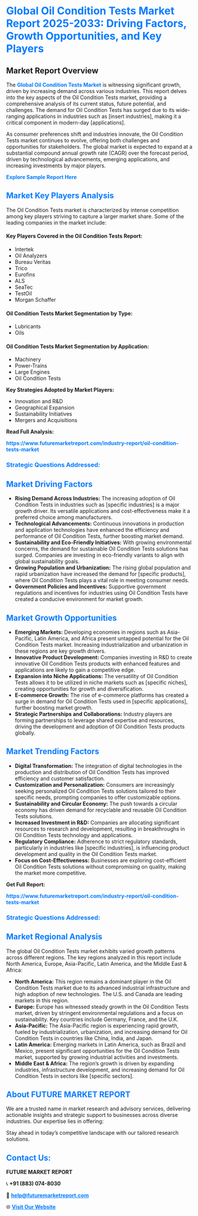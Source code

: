 <h1 style="color: #007BFF;">Global Oil Condition Tests Market Report 2025-2033: Driving Factors, Growth Opportunities, and Key Players</h1>

<section id="overview">
<h2>Market Report Overview</h2>
<p>The <a href="https://www.futuremarketreport.com/industry-report/oil-condition-tests-market" style="color: #007BFF; text-decoration: none;"><strong>Global Oil Condition Tests Market</strong></a> is witnessing significant growth, driven by increasing demand across various industries. This report delves into the key aspects of the Oil Condition Tests market, providing a comprehensive analysis of its current status, future potential, and challenges. The demand for Oil Condition Tests has surged due to its wide-ranging applications in industries such as [insert industries], making it a critical component in modern-day [applications].</p>
<p>As consumer preferences shift and industries innovate, the Oil Condition Tests market continues to evolve, offering both challenges and opportunities for stakeholders. The global market is expected to expand at a substantial compound annual growth rate (CAGR) over the forecast period, driven by technological advancements, emerging applications, and increasing investments by major players.</p>
</section>

<section id="overview">
<p><a href="https://www.futuremarketreport.com/request-sample/reportId=112707" style="color: #007BFF; text-decoration: none;"><strong>Explore Sample Report Here</strong></a></p>
</section>

<section id="key-players">
<h2 style="color: #007BFF;">Market Key Players Analysis</h2>
<p>The Oil Condition Tests market is characterized by intense competition among key players striving to capture a larger market share. Some of the leading companies in the market include:</p>
<h4>Key Players Covered in the Oil Condition Tests Report:</h4>
<ul><li>Intertek</li><li>Oil Analyzers</li><li>Bureau Veritas</li><li>Trico</li><li>Eurofins</li><li>ALS</li><li>SeaTec</li><li>TestOil</li><li>Morgan Schaffer</li></ul>
<h4>Oil Condition Tests Market Segmentation by Type:</h4>
<ul><li>Lubricants</li><li>Oils</li></ul>

<h4>Oil Condition Tests Market Segmentation by Application:</h4>
<ul><li>Machinery</li><li>Power-Trains</li><li>Large Engines</li><li>Oil Condition Tests</li></ul>
<p><strong>Key Strategies Adopted by Market Players:</strong></p>
<ul>
<li>Innovation and R&D</li>
<li>Geographical Expansion</li>
<li>Sustainability Initiatives</li>
<li>Mergers and Acquisitions</li>
</ul>
</section>

<section>
<p><strong>Read Full Analysis: </strong></p><a href="https://www.futuremarketreport.com/industry-report/oil-condition-tests-market" style="color: #007BFF; text-decoration: none;"><strong>https://www.futuremarketreport.com/industry-report/oil-condition-tests-market</strong></a>
<h3 style="color: #007BFF;">Strategic Questions Addressed:</h3>
</section>

<section id="driving-factors">
<h2 style="color: #007BFF;">Market Driving Factors</h2>
<ul>
<li><strong>Rising Demand Across Industries:</strong> The increasing adoption of Oil Condition Tests in industries such as [specific industries] is a major growth driver. Its versatile applications and cost-effectiveness make it a preferred choice among manufacturers.</li>
<li><strong>Technological Advancements:</strong> Continuous innovations in production and application technologies have enhanced the efficiency and performance of Oil Condition Tests, further boosting market demand.</li>
<li><strong>Sustainability and Eco-Friendly Initiatives:</strong> With growing environmental concerns, the demand for sustainable Oil Condition Tests solutions has surged. Companies are investing in eco-friendly variants to align with global sustainability goals.</li>
<li><strong>Growing Population and Urbanization:</strong> The rising global population and rapid urbanization have increased the demand for [specific products], where Oil Condition Tests plays a vital role in meeting consumer needs.</li>
<li><strong>Government Policies and Incentives:</strong> Supportive government regulations and incentives for industries using Oil Condition Tests have created a conducive environment for market growth.</li>
</ul>
</section>

<section id="growth-opportunities">
<h2 style="color: #007BFF;">Market Growth Opportunities</h2>
<ul>
<li><strong>Emerging Markets:</strong> Developing economies in regions such as Asia-Pacific, Latin America, and Africa present untapped potential for the Oil Condition Tests market. Increasing industrialization and urbanization in these regions are key growth drivers.</li>
<li><strong>Innovative Product Development:</strong> Companies investing in R&D to create innovative Oil Condition Tests products with enhanced features and applications are likely to gain a competitive edge.</li>
<li><strong>Expansion into Niche Applications:</strong> The versatility of Oil Condition Tests allows it to be utilized in niche markets such as [specific niches], creating opportunities for growth and diversification.</li>
<li><strong>E-commerce Growth:</strong> The rise of e-commerce platforms has created a surge in demand for Oil Condition Tests used in [specific applications], further boosting market growth.</li>
<li><strong>Strategic Partnerships and Collaborations:</strong> Industry players are forming partnerships to leverage shared expertise and resources, driving the development and adoption of Oil Condition Tests products globally.</li>
</ul>
</section>

<section id="trending-factors">
<h2 style="color: #007BFF;">Market Trending Factors</h2>
<ul>
<li><strong>Digital Transformation:</strong> The integration of digital technologies in the production and distribution of Oil Condition Tests has improved efficiency and customer satisfaction.</li>
<li><strong>Customization and Personalization:</strong> Consumers are increasingly seeking personalized Oil Condition Tests solutions tailored to their specific needs, prompting companies to offer customizable options.</li>
<li><strong>Sustainability and Circular Economy:</strong> The push towards a circular economy has driven demand for recyclable and reusable Oil Condition Tests solutions.</li>
<li><strong>Increased Investment in R&D:</strong> Companies are allocating significant resources to research and development, resulting in breakthroughs in Oil Condition Tests technology and applications.</li>
<li><strong>Regulatory Compliance:</strong> Adherence to strict regulatory standards, particularly in industries like [specific industries], is influencing product development and quality in the Oil Condition Tests market.</li>
<li><strong>Focus on Cost-Effectiveness:</strong> Businesses are exploring cost-efficient Oil Condition Tests solutions without compromising on quality, making the market more competitive.</li>
</ul>
</section>

<section>
<p><strong>Get Full Report: </strong></p><a href="https://www.futuremarketreport.com/industry-report/oil-condition-tests-market" style="color: #007BFF; text-decoration: none;"><strong>https://www.futuremarketreport.com/industry-report/oil-condition-tests-market</strong></a>
<h3 style="color: #007BFF;">Strategic Questions Addressed:</h3>
</section>


<section id="regional-analysis">
<h2 style="color: #007BFF;">Market Regional Analysis</h2>
<p>The global Oil Condition Tests market exhibits varied growth patterns across different regions. The key regions analyzed in this report include North America, Europe, Asia-Pacific, Latin America, and the Middle East & Africa:</p>
<ul>
<li><strong>North America:</strong> This region remains a dominant player in the Oil Condition Tests market due to its advanced industrial infrastructure and high adoption of new technologies. The U.S. and Canada are leading markets in this region.</li>
<li><strong>Europe:</strong> Europe has witnessed steady growth in the Oil Condition Tests market, driven by stringent environmental regulations and a focus on sustainability. Key countries include Germany, France, and the U.K.</li>
<li><strong>Asia-Pacific:</strong> The Asia-Pacific region is experiencing rapid growth, fueled by industrialization, urbanization, and increasing demand for Oil Condition Tests in countries like China, India, and Japan.</li>
<li><strong>Latin America:</strong> Emerging markets in Latin America, such as Brazil and Mexico, present significant opportunities for the Oil Condition Tests market, supported by growing industrial activities and investments.</li>
<li><strong>Middle East & Africa:</strong> The region’s growth is driven by expanding industries, infrastructure development, and increasing demand for Oil Condition Tests in sectors like [specific sectors].</li>
</ul>
</section>

<footer>
<h2 style="color: #007BFF;">About FUTURE MARKET REPORT</h2>
<p>We are a trusted name in market research and advisory services, delivering actionable insights and strategic support to businesses across diverse industries. Our expertise lies in offering:</p>

<p>Stay ahead in today’s competitive landscape with our tailored research solutions.</p>

<h2 style="color: #007BFF;">Contact Us:</h2>
<p><strong>FUTURE MARKET REPORT</strong></p>
<p>📞 <strong>+91 (883) 074-8030</strong></p>
<p>📧 <strong><a href="mailto:help@futuremarketreport.com" style="color: #007BFF;">help@futuremarketreport.com</a></strong></p>
<p>🌐 <strong><a href="https://www.futuremarketreport.com/" style="color: #007BFF;">Visit Our Website</a></strong></p>
</footer>